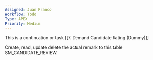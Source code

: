 ```yaml
---
Assigned: Juan Franco
Workflow: Todo
Type: APEX
Priority: Medium
---
```

This is a continuation or task [[7. Demand Candidate Rating (Dummy)]]

Create, read, update delete the actual remark to this table SM_CANDIDATE_REVIEW.